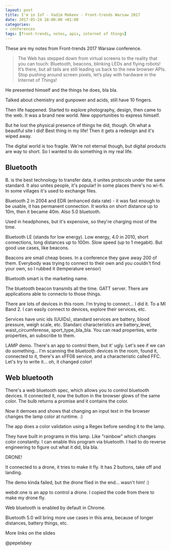 ```yaml
---
layout: post
title: I'm in IoT - Vadim Makeev - Front-trends Warsaw 2017
date: 2017-05-24 18:00:00 +01:00
categories:
- conferences
tags: [front-trends, notes, apis, internet of things]
---
```


These are my notes from Front-trends 2017 Warsaw conference.

> The Web has stepped down from virtual screens to the reality that you can touch: Bluetooth, beacons, blinking LEDs and flying robots! It’s there, but all tails are still leading us back to the new browser APIs. Stop pushing around screen pixels, let’s play with hardware in the Internet of Things!

He presented himself and the things he does, bla bla.

Talked about chemistry and gunpower and acids, still have 10 fingers.

Then life happened. Started to explore photography, design, then came to the web. It was a brand new world. New opportunities to express himself. 

But he lost the physical presence of things he did, though. Oh what a beautiful site I did! Best thing in my life! Then it gets a redesign and it's wiped away. 

The digital world is too fragile. We're not eternal though, but digital products are way to short. So I wanted to do something in my real life.

## Bluetooth 

B. is the best technology to transfer data, it unites protocols under the same standard. It also unites people, it's popular! In some places there's no wi-fi. In some villages it's used to exchange files.

Bluetooth 2 in 2004 and EDR (enhanced data rate) - it was fast enough to be usable, it has permanent connection. It works on short distance up to 10m, then it became 40m. Also 5.0 bluetooth.

Used in headphones, but it's expensive, so they're charging most of the time.

Bluetooth LE (stands for low energy). Low energy, 4.0 in 2010, short connections, long distances up to 100m. Slow speed (up to 1 megabit). But good use cases, like beacons. 

Beacons are small cheap boxes. In a conference they gave away 200 of them. Everybody was trying to connect to their own and you couldn't find your own, so I rubbed it (temperature sensor)

Bluetooth smart is the marketing name.

The bluetooth beacon transmits all the time. GATT server. There are applications able to connecto to those things. 

There are lots of devices in this room. I'm trying to connect... I did it. To a MI Band 2. I can easily connect to devices, explore their services, etc.

Services have unic ids (UUIDs), standard services are battery, blood pressure, weigh scale, etc. Standarc characteristics are battery\_level, waist\_circumferense, sport\_type\_bla\_bla. You can read properties, write properties, an subscribe to them.

LAMP demo. There's an app to control them, but it' ugly. Let's see if we can do something... I'm scanning the bluetooth devices in the room, found it, connected to it, there's an xFF08 service, and a characteristic called FFC. Let's try to write it... oh, it changed color!

## Web bluetooth

There's a web bluetooth spec, which allows you to control bluetooth devices. 
It connected it, now the button in the browser glows of the same color.
The bulb returns a promise and it contains the color.

Now it demoes and shows that changing an input text in the browser changes the lamp color at runtime. :) 

The app does a color validation using a Regex before sending it to the lamp. 

They have built in programs in this lamp. Like "rainbow" which changes color constantly. I can enable this program via bluetooth. I had to do reverse engineering to figure out what it did, bla bla.

DRONE!

It connected to a drone, it tries to make it fly. It has 2 buttons, take off and landing. 

The demo kinda failed, but the drone flied in the end... wasn't him! :)

webdr.one is an app to control a drone. I copied the code from there to make my drone fly.

Web bluetooth is enabled by default in Chrome.

Bluetooth 5.0 will bring more use cases in this area, because of longer distances, battery things, etc.

More links on the slides

@pepelsbey